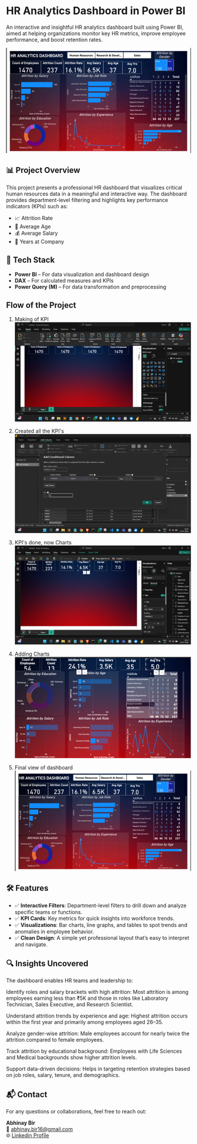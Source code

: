 # HR Analytics Dashboard in Power BI

An interactive and insightful HR analytics dashboard built using Power BI, aimed at helping organizations monitor key HR metrics, improve employee performance, and boost retention rates.

![5. Final](images/5_final.png)

## 📊 Project Overview

This project presents a professional HR dashboard that visualizes critical human resources data in a meaningful and interactive way. The dashboard provides department-level filtering and highlights key performance indicators (KPIs) such as:

- 📈 Attrition Rate  
- 👥 Average Age  
- 💰 Average Salary  
- 🏢 Years at Company  

## 🧰 Tech Stack

- **Power BI** – For data visualization and dashboard design  
- **DAX** – For calculated measures and KPIs  
- **Power Query (M)** – For data transformation and preprocessing  

## Flow of the Project
 1. Making of KPI
![1. Making of KPI](images/making_kpi.png)

 2. Created all the KPI's
![2. Creating kpis](images/2_creating_attritionCount_colm.png)

 3. KPI's done, now Charts
![3. All Kpis](images/3_all_kpis_done.png)

 4. Adding Charts
![4. Adding Charts](images/4_adding_charts.png)

5. Final view of dashboard
![5. Final](images/5_final.png)

## 🛠 Features

- ✅ **Interactive Filters**: Department-level filters to drill down and analyze specific teams or functions.  
- ✅ **KPI Cards**: Key metrics for quick insights into workforce trends.  
- ✅ **Visualizations**: Bar charts, line graphs, and tables to spot trends and anomalies in employee behavior.  
- ✅ **Clean Design**: A simple yet professional layout that’s easy to interpret and navigate.


## 🔍 Insights Uncovered
The dashboard enables HR teams and leadership to:

Identify roles and salary brackets with high attrition: Most attrition is among employees earning less than ₹5K and those in roles like Laboratory Technician, Sales Executive, and Research Scientist.

Understand attrition trends by experience and age: Highest attrition occurs within the first year and primarily among employees aged 26–35.

Analyze gender-wise attrition: Male employees account for nearly twice the attrition compared to female employees.

Track attrition by educational background: Employees with Life Sciences and Medical backgrounds show higher attrition levels.

Support data-driven decisions: Helps in targeting retention strategies based on job roles, salary, tenure, and demographics.

## 📬 Contact

For any questions or collaborations, feel free to reach out:

**Abhinay Bir**  
📧 abhinay.bir16@gmail.com  
🌐 [Linkedin Profile](https://www.linkedin.com/in/abhinay-bir-764a342b1/)  

